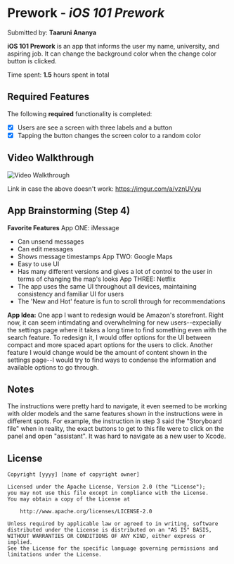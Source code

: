 # Prework - *iOS 101 Prework*

Submitted by: **Taaruni Ananya**

**iOS 101 Prework** is an app that informs the user my name, university, and aspiring job. It can change the background color when the change color button is clicked.

Time spent: **1.5** hours spent in total

## Required Features

The following **required** functionality is completed:

- [x] Users are see a screen with three labels and a button
- [x] Tapping the button changes the screen color to a random color
 
## Video Walkthrough

<img src='[https://imgur.com/a/nW4059S](https://imgur.com/a/vznUVyu)' title='Video Walkthrough' width='' alt='Video Walkthrough' />

Link in case the above doesn't work: https://imgur.com/a/vznUVyu

## App Brainstorming (Step 4)
**Favorite Features**
App ONE: iMessage
- Can unsend messages
- Can edit messages
- Shows message timestamps
App TWO: Google Maps
- Easy to use UI
- Has many different versions and gives a lot of control to the user in terms of changing the map's looks
App THREE: Netflix
- The app uses the same UI throughout all devices, maintaining consistency and familiar UI for users
- The 'New and Hot' feature is fun to scroll through for recommendations

**App Idea:**
One app I want to redesign would be Amazon's storefront. Right now, it can seem intimdating and overwhelming for new users--expecially the settings page where it takes a long time to find something even with the search feature. To redesign it, I would offer options for the UI between compact and more spaced apart options for the users to click. Another feature I would change would be the amount of content shown in the settings page--I would try to find ways to condense the information and available options to go through.

## Notes

The instructions were pretty hard to navigate, it even seemed to be working with older models and the same features shown in the instructions were in different spots. For example, the instruction in step 3 said the "Storyboard file" when in reality, the exact buttons to get to this file were to click on the panel and open "assistant". It was hard to navigate as a new user to Xcode.

## License

    Copyright [yyyy] [name of copyright owner]

    Licensed under the Apache License, Version 2.0 (the "License");
    you may not use this file except in compliance with the License.
    You may obtain a copy of the License at

        http://www.apache.org/licenses/LICENSE-2.0

    Unless required by applicable law or agreed to in writing, software
    distributed under the License is distributed on an "AS IS" BASIS,
    WITHOUT WARRANTIES OR CONDITIONS OF ANY KIND, either express or implied.
    See the License for the specific language governing permissions and
    limitations under the License.
